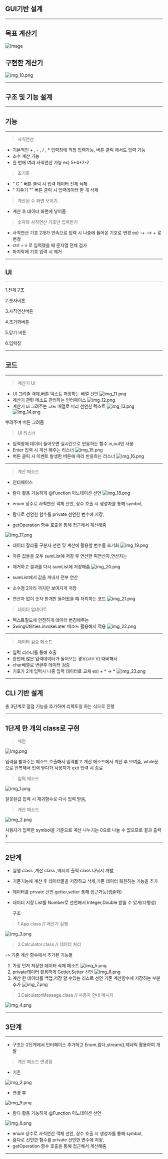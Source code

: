 
GUI기반 설계
-
---
목표 계산기
-
![image](https://github.com/user-attachments/assets/def131d8-644f-4511-8866-14281eb2b099)

구현한 계산기
-
![img_10.png](img_10.png)


---
구조 및 기능 설계
-
---
기능
-
---
>사칙연산
-   기본적인 + , - , / , * 입력창에 직접 입력가능, 버튼 클릭 해서도 입력 가능
- 소수 계산 기능
- 한 번에 여러 사칙연산 가능 ex) 5+4*2-2
>초기화
-  " C " 버튼 클릭 시 입력 데이터 전체 삭제
-  " 지우기 "" 버튼 클릭 시 입력데이터 한 개 삭제
>계산된 수 화면 보이기
- 계산 후 데이터 화면에 넣어줌
>숫자와 사칙연산 기호만 입력받기
-  사칙연산 기호 2개가 연속으로 입력 시 나중에 들어온 기호로 변경 ex) -+ --> + 로 변경 
-  ctrl + v 로 입력했을 때 문자열 전체 검사
-  마지막에 기호 입력 시 제거

---

UI
-
---

1.전체구조

2.숫자버튼

3.사직연산버튼

4.초기화버튼

5.닫기 버튼

6.입력창

---

코드
-

---

> 계산기 UI

- UI 그려줄 객체,버튼 텍스트 저장하는 배열 선언
![img_11.png](img_11.png)
-  계산기 관련 메소드 관리하는 인터페이스
   ![img_12.png](img_12.png)
- 계산기 ui 그려주는 코드 배열로 미리 선언한 텍스트
![img_13.png](img_13.png)
![img_14.png](img_14.png)

뿌려주며 버튼 그려줌

> UI 리스너 
- 입력창에 데이터 들어오면 실시간으로 반응하는 함수 in,out만 사용
- Enter 입력 시 계산 해주는 리스너
![img_15.png](img_15.png)
- 버튼 클릭 시 이벤트 발생한 버튼에 따라 반응하는 리스너
  ![img_16.png](img_16.png)


---

> 계산 메소드

- 인터페이스
- 람다 활용 가능하게 @Function 이노테이션 선언
![img_18.png](img_18.png)

- enum 상수로 사칙연산 객체 선언, 상수 호출 시 생성자를 통해 symbol,
- 람다로 선언한 함수를 private 선언한 변수에 저장,
- getOperation 함수 호출을 통해 접근해서 계산해줌

![img_17.png](img_17.png)

- 데이터 잘라줄 구분자 선언 및 계산에 활용할 변수들 초기화
![img_19.png](img_19.png)

- 자른 값들을 모두 sumList에 저장 후 연산한 피연산자,연산자는 
- 제거하고 결과를 다시 sumList에 저장해줌
![img_20.png](img_20.png)

- sumList에서 값을 꺼내서 전부 연산
- 소수점 2자리 까지만 보여지게 저장
- 연산자 없이 숫자 한개만 들어왔을 떄 처리하는 코드
![img_21.png](img_21.png)

> 데이터 업데이트

- 텍스트필드에 안전하게 데이터 변경해주는 
- SwingUtilities.invokeLater 메소드 활용해서 적용
![img_22.png](img_22.png)

---

> 데이터 검증 메소드

- 입력 리스너를 통해 호출
- 한번에 많은 입력데이터가 들어오는 경우(ctrl V) 대비해서
- char배열로 변환후 데이터 검증 
- 기호가 2개 입력시 나중 입력 데이터로 교체 ex) + * -> *
![img_23.png](img_23.png)

---

CLI 기반 설계 
-

총 3단계로 점점 기능을 추가하며 리펙토링 하는 식으로 진행

---

1단계 한 개의 class로 구현    
-
> 메인  

![img.png](img.png)

입력을 받아주는 메소드 호출해서 입력받고 계산 메소드에서 계산 후 보여줌,
while문 으로 반복해서 입력 받다가 사용자가 exit 입력 시 종료

> 입력 메소드

![img_1.png](img_1.png)

잘못된값 입력 시 재귀함수로 다시 입력 받음, 

> 계산 메소드

![img_2.png](img_2.png)

사용자가 입력한 symbol을 기준으로 계산 나누기는 0으로 나눌 수 없으므로 결과 출력 x

---

2단계 
-
- 실행 class ,계산 class ,메시지 출력 class 나눠서 개발, 
- 기존기능에 계산 후 데이터들을 저장하고 삭제,기존 데이터 복원하는 기능을 추가
- 데이터를 private 선언 getter,setter 통해 접근가능(캡슐화)
- 데이터 저장 List를 Number로 선언해서 Integer,Double 받을 수 있게(다형성)

  구조 

>1.App.class // 계산기 실행

![img_3.png](img_3.png)

>2.Calculator.class // 데이터 처리 

-> 기존 계산 함수에서 추가된 기능들

1. 가장 먼저 저장한 데이터 삭제 메소드
![img_5.png](img_5.png)
2. private데이터 활용하게 Getter,Setter 선언
![img_6.png](img_6.png)
3. 계산 한 데이터를 백업,저장 할 수있는 리스트 선언 기존 계산함수에 저장하는 부분 추가
![img_7.png](img_7.png)

>3.CalculatorMessage.class // 사용자 안내 메시지 

![img_4.png](img_4.png)

---
3단계 
-
-----

- 구조는 2단계에서 인터페이스 추가하고 Enum,람다,stream(),제네릭 활용하여 개발

>계산 메소드 변경점

- 기존

![img_2.png](img_2.png)
- 변경 후

![img_9.png](img_9.png)
- 람다 활용 가능하게 @Function 이노테이션 선언

![img_8.png](img_8.png)
- enum 상수로 사칙연산 객체 선언, 상수 호출 시 생성자를 통해 symbol,
- 람다로 선언한 함수를 private 선언한 변수에 저장, 
- getOperation 함수 호출을 통해 접근해서 계산해줌

---

>